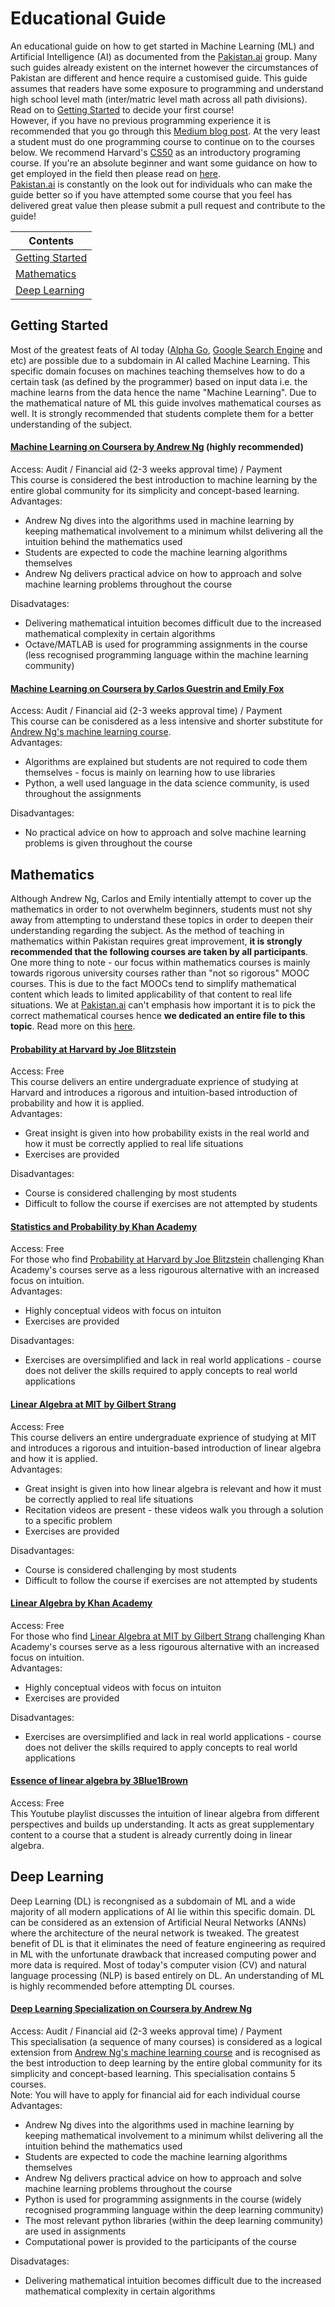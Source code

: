 # Educational Guide
An educational guide on how to get started in Machine Learning (ML) and Artificial Intelligence (AI) as documented from the [Pakistan.ai](https://www.facebook.com/PakistandotAI) group. Many such guides already existent on the internet however the circumstances of Pakistan are different and hence require a customised guide. This guide assumes that readers have some exposure to programming and understand high school level math (inter/matric level math across all path divisions). Read on to [Getting Started](#getting-started) to decide your first course!   
However, if you have no previous programming experience it is recommended that you go through this [Medium blog post](https://medium.com/@amandalmia18/guide-for-deep-learning-aspirants-with-focus-on-non-computer-science-students-87b1f7b3f4b9). At the very least a student must do one programming course to continue on to the courses below. We recommend Harvard's [CS50](https://www.edx.org/course/cs50s-introduction-computer-science-harvardx-cs50x) as an introductory programing course. If you're an absolute beginner and want some guidance on how to get employed in the field then please read on [here](/honest_advice_to_beginners.md).  
[Pakistan.ai](https://www.facebook.com/PakistandotAI) is constantly on the look out for individuals who can make the guide better so if you have attempted some course that you feel has delivered great value then please submit a pull request and contribute to the guide!

| Contents      | 
| ------------- | 
| [Getting Started](#getting-started)  | 
| [Mathematics](#mathematics)  | 
| [Deep Learning](#deep-learning)  | 

## Getting Started
Most of the greatest feats of AI today ([Alpha Go](https://deepmind.com/research/alphago/), [Google Search Engine](https://www.wired.com/2016/02/ai-is-changing-the-technology-behind-google-searches/) and etc) are possible due to a subdomain in AI called Machine Learning. This specific domain focuses on machines teaching themselves how to do a certain task (as defined by the programmer) based on input data i.e. the machine learns from the data hence the name "Machine Learning". Due to the mathematical nature of ML this guide involves mathematical courses as well. It is strongly recommended that students complete them for a better understanding of the subject.

#### [Machine Learning on Coursera by Andrew Ng](https://www.coursera.org/learn/machine-learning) (highly recommended)
Access: Audit / Financial aid (2-3 weeks approval time) / Payment   
This course is considered the best introduction to machine learning by the entire global community for its simplicity and concept-based learning.   
Advantages: 
- Andrew Ng dives into the algorithms used in machine learning by keeping mathematical involvement to a minimum whilst delivering all the intuition behind the mathematics used
- Students are expected to code the machine learning algorithms themselves
- Andrew Ng delivers practical advice on how to approach and solve machine learning problems throughout the course 

Disadvatages:
- Delivering mathematical intuition becomes difficult due to the increased mathematical complexity in certain algorithms
- Octave/MATLAB is used for programming assignments in the course (less recognised programming language within the machine learning community)

#### [Machine Learning on Coursera by Carlos Guestrin and Emily Fox](https://www.coursera.org/learn/ml-foundations)
Access: Audit / Financial aid (2-3 weeks approval time) / Payment   
This course can be conisdered as a less intensive and shorter substitute for [Andrew Ng's machine learning course](#machine-learning-on-coursera-by-andrew-ng).   
Advantages:
- Algorithms are explained but students are not required to code them themselves - focus is mainly on learning how to use libraries
- Python, a well used language in the data science community, is used throughout the assignments   

Disadvantages:
- No practical advice on how to approach and solve machine learning problems is given throughout the course

## Mathematics
Although Andrew Ng, Carlos and Emily intentially attempt to cover up the mathematics in order to not overwhelm beginners, students must not shy away from attempting to understand these topics in order to deepen their understanding regarding the subject. As the method of teaching in mathematics within Pakistan requires great improvement, **it is strongly recommended that the following courses are taken by all participants**. One more thing to note - our focus within mathematics courses is mainly towards rigorous university courses rather than "not so rigorous" MOOC courses. This is due to the fact MOOCs tend to simplify mathematical content which leads to limited applicability of that content to real life situations. We at [Pakistan.ai](https://www.facebook.com/PakistandotAI) can't emphasis how important it is to pick the correct mathematical courses hence **we dedicated an entire file to this topic**. Read more on this [here](/mathematical_rigor.md).

#### [Probability at Harvard by Joe Blitzstein](https://projects.iq.harvard.edu/stat110/home)
Access: Free   
This course delivers an entire undergraduate exprience of studying at Harvard and introduces a rigorous and intuition-based introduction of probability and how it is applied.   
Advantages:
- Great insight is given into how probability exists in the real world and how it must be correctly applied to real life situations
- Exercises are provided

Disadvantages:
- Course is considered challenging by most students
- Difficult to follow the course if exercises are not attempted by students  

#### [Statistics and Probability by Khan Academy](https://www.khanacademy.org/math/statistics-probability)
Access: Free   
For those who find [Probability at Harvard by Joe Blitzstein](#probability-at-harvard-by-joe-blitzstein) challenging Khan Academy's courses serve as a less rigourous alternative with an increased focus on intuition.   
Advantages:
- Highly conceptual videos with focus on intuiton
- Exercises are provided

Disadvantages:
- Exercises are oversimplified and lack in real world applications - course does not deliver the skills required to apply concepts to real world applications

#### [Linear Algebra at MIT by Gilbert Strang](https://ocw.mit.edu/courses/mathematics/18-06sc-linear-algebra-fall-2011/index.htm)
Access: Free   
This course delivers an entire undergraduate exprience of studying at MIT and introduces a rigorous and intuition-based introduction of linear algebra and how it is applied.   
Advantages:   
- Great insight is given into how linear algebra is relevant and how it must be correctly applied to real life situations
- Recitation videos are present - these videos walk you through a solution to a specific problem
- Exercises are provided

Disadvantages:
- Course is considered challenging by most students
- Difficult to follow the course if exercises are not attempted by students

#### [Linear Algebra by Khan Academy](https://www.khanacademy.org/math/linear-algebra)
Access: Free   
For those who find [Linear Algebra at MIT by Gilbert Strang](#linear-algebra-at-mit-by-gilbert-strang) challenging Khan Academy's courses serve as a less rigourous alternative with an increased focus on intuition.   
Advantages:
- Highly conceptual videos with focus on intuiton
- Exercises are provided

Disadvantages:
- Exercises are oversimplified and lack in real world applications - course does not deliver the skills required to apply concepts to real world applications

#### [Essence of linear algebra by 3Blue1Brown](https://www.youtube.com/playlist?list=PLZHQObOWTQDPD3MizzM2xVFitgF8hE_ab)
Access: Free   
This Youtube playlist discusses the intuition of linear algebra from different perspectives and builds up understanding. It acts as great supplementary content to a course that a student is already currently doing in linear algebra.

## Deep Learning
Deep Learning (DL) is recongnised as a subdomain of ML and a wide majority of all modern applications of AI lie within this specific domain. DL can be considered as an extension of Artificial Neural Networks (ANNs) where the architecture of the neural network is tweaked. The greatest benefit of DL is that it eliminates the need of feature engineering as required in ML with the unfortunate drawback that increased computing power and more data is required. Most of today's computer vision (CV) and natural language processing (NLP) is based entirely on DL. An understanding of ML is highly recommended before attempting DL courses.

#### [Deep Learning Specialization on Coursera by Andrew Ng](https://www.coursera.org/specializations/deep-learning)
Access: Audit / Financial aid (2-3 weeks approval time) / Payment   
This specialisation (a sequence of many courses) is considered as a logical extension from [Andrew Ng's machine learning course](#machine-learning-on-coursera-by-andrew-ng) and is recognised as the best introduction to deep learning by the entire global community for its simplicity and concept-based learning. This specialisation contains 5 courses.    
Note: You will have to apply for financial aid for each individual course   
Advantages: 
- Andrew Ng dives into the algorithms used in machine learning by keeping mathematical involvement to a minimum whilst delivering all the intuition behind the mathematics used
- Students are expected to code the machine learning algorithms themselves
- Andrew Ng delivers practical advice on how to approach and solve machine learning problems throughout the course 
- Python is used for programming assignments in the course (widely recognised programming language within the deep learning community)
- The most relevant python libraries (within the deep learning community) are used in assignments
- Computational power is provided to the participants of the course

Disadvatages:
- Delivering mathematical intuition becomes difficult due to the increased mathematical complexity in certain algorithms
